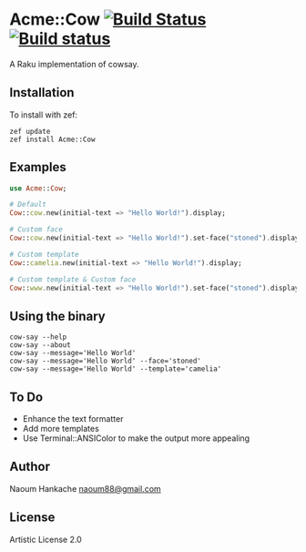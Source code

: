 Acme::Cow [![Build Status](https://travis-ci.org/hankache/Acme-Cow.svg?branch=master)](https://travis-ci.org/hankache/Acme-Cow) [![Build status](https://ci.appveyor.com/api/projects/status/b9t9b1up1kom5xt9?svg=true)](https://ci.appveyor.com/project/hankache/acme-cow)
=========
A Raku implementation of cowsay.

Installation
------------
To install with zef:

```
zef update
zef install Acme::Cow
```

Examples
--------
```Raku
use Acme::Cow;

# Default
Cow::cow.new(initial-text => "Hello World!").display;

# Custom face
Cow::cow.new(initial-text => "Hello World!").set-face("stoned").display;

# Custom template
Cow::camelia.new(initial-text => "Hello World!").display;

# Custom template & Custom face
Cow::www.new(initial-text => "Hello World!").set-face("stoned").display;
```

Using the binary
----------------
```
cow-say --help
cow-say --about
cow-say --message='Hello World'
cow-say --message='Hello World' --face='stoned'
cow-say --message='Hello World' --template='camelia'
```

To Do
-----
* Enhance the text formatter
* Add more templates
* Use Terminal::ANSIColor to make the output more appealing

Author
------
Naoum Hankache <naoum88@gmail.com>

License
-------
Artistic License 2.0
